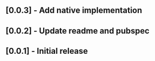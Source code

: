 ## [0.0.3] - Add native implementation

## [0.0.2] - Update readme and pubspec

## [0.0.1] - Initial release
